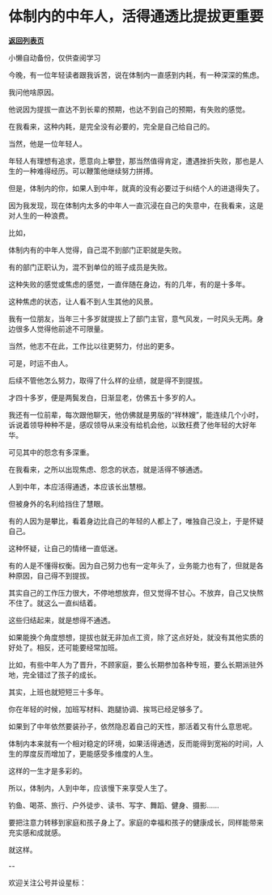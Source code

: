 # 体制内的中年人，活得通透比提拔更重要

[**返回列表页**](/gzh/费曼的小茶馆)

小懒自动备份，仅供查阅学习

今晚，有一位年轻读者跟我诉苦，说在体制内一直感到内耗，有一种深深的焦虑。  

我问他啥原因。  

他说因为提拔一直达不到长辈的预期，也达不到自己的预期，有失败的感觉。

在我看来，这种内耗，是完全没有必要的，完全是自己给自己的。

当然，他是一位年轻人。  

年轻人有理想有追求，愿意向上攀登，那当然值得肯定，遭遇挫折失败，那也是人生的一种难得经历。可以鞭策他继续努力拼搏。

但是，体制内的你，如果人到中年，就真的没有必要过于纠结个人的进退得失了。  

因为我发现，现在体制内太多的中年人一直沉浸在自己的失意中，在我看来，这是对人生的一种浪费。  

比如，

体制内有的中年人觉得，自己混不到部门正职就是失败。

有的部门正职认为，混不到单位的班子成员是失败。

这种失败的感觉或焦虑的感觉，一直伴随在身边，有的几年，有的是十多年。

这种焦虑的状态，让人看不到人生其他的风景。  

我有一位朋友，当年三十多岁就提拔上了部门主官，意气风发，一时风头无两。身边很多人觉得他前途不可限量。

当然，他志不在此，工作比以往更努力，付出的更多。

可是，时运不由人。

后续不管他怎么努力，取得了什么样的业绩，就是得不到提拔。  

才四十多岁，便是两鬓发白，日渐显老，仿佛五十多岁的人。

我还有一位前辈，每次跟他聊天，他仿佛就是男版的“祥林嫂”，能连续几个小时，诉说着领导种种不是，感叹领导从来没有给机会他，以致枉费了他年轻的大好年华。

可见其中的怨念有多深重。

在我看来，之所以出现焦虑、怨念的状态，就是活得不够通透。  

人到中年，本应活得通透，本应该长出慧根。

但被身外的名利给挡住了慧眼。

有的人因为是攀比，看着身边比自己的年轻的人都上了，唯独自己没上，于是怀疑自己。  

这种怀疑，让自己的情绪一直低迷。  

有的人是不懂得权衡。因为自己努力也有一定年头了，业务能力也有了，但就是各种原因，自己得不到提拔。

其实自己的工作压力很大，不停地想放弃，但又觉得不甘心。不放弃，自己又快熬不住了。就这么一直纠结着。

这些归结起来，就是想得不通透。

如果能换个角度想想，提拔也就无非加点工资，除了这点好处，就没有其他实质的好处了。相反，还可能要经常加班。

比如，有些中年人为了晋升，不顾家庭，要么长期参加各种专班，要么长期派驻外地，完全错过了孩子的成长。

其实，上班也就短短三十多年。  

你在年轻的时候，加班写材料、跑腿协调、挨骂已经足够多了。

如果到了中年依然要装孙子，依然隐忍着自己的天性，那活着又有什么意思呢。

体制内本来就有一个相对稳定的环境，如果活得通透，反而能得到宽裕的时间，人生的厚度反而增加了，更能感受多维度的人生。

这样的一生才是多彩的。

所以，体制内，人到中年，应该慢下来享受人生了。

钓鱼、喝茶、旅行、户外徒步、读书、写字、舞蹈、健身、摄影……

要把注意力转移到家庭和孩子身上了。家庭的幸福和孩子的健康成长，同样能带来充实感和成就感。  

就这样。

\--

欢迎关注公号并设星标：

  

